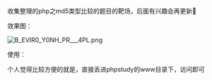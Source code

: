 收集整理的php之md5类型比较的题目的靶场，后面有兴趣会再更新:saxophone:

效果图：

![B_`EVIR`0_Y0NH_PR___4PL.png](https://i.loli.net/2021/02/04/3tW9wpLP6luChEv.png)

使用：

个人觉得比较方便的就是，直接丢进phpstudy的www目录下，访问即可